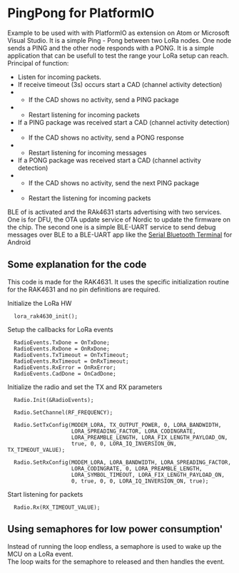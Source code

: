 # PingPong for PlatformIO

Example to be used with with PlatformIO as extension on Atom or Microsoft Visual Studio. It is a simple Ping - Pong between two LoRa nodes. One node sends a PING and the other node responds with a PONG. It is a simple application that can be usefull to test the range your LoRa setup can reach.
Principal of function:
- Listen for incoming packets.
- If receive timeout (3s) occurs start a CAD (channel activity detection)
- - If the CAD shows no activity, send a PING package
- - Restart listening for incoming packets
- If a PING package was received start a CAD (channel activity detection)
- - If the CAD shows no activity, send a PONG response
- - Restart listening for incoming messages
- If a PONG package was received start a CAD (channel activity detection)
- - If the CAD shows no activity, send the next PING package
- - Restart the listening for incoming packets

BLE of is activated and the RAk4631 starts advertising with two services. One is for DFU, the OTA update service of Nordic to update the firmware on the chip. The second one is a simple BLE-UART service to send debug messages over BLE to a BLE-UART app like the [Serial Bluetooth Terminal](https://play.google.com/store/apps/details?id=de.kai_morich.serial_bluetooth_terminal) for Android    

## Some explanation for the code

This code is made for the RAK4631.
It uses the specific initialization routine for the RAK4631 and no pin definitions are required.

Initialize the LoRa HW
```
  lora_rak4630_init();
```
Setup the callbacks for LoRa events
```
  RadioEvents.TxDone = OnTxDone;
  RadioEvents.RxDone = OnRxDone;
  RadioEvents.TxTimeout = OnTxTimeout;
  RadioEvents.RxTimeout = OnRxTimeout;
  RadioEvents.RxError = OnRxError;
  RadioEvents.CadDone = OnCadDone;
```
Initialize the radio and set the TX and RX parameters
```
  Radio.Init(&RadioEvents);

  Radio.SetChannel(RF_FREQUENCY);

  Radio.SetTxConfig(MODEM_LORA, TX_OUTPUT_POWER, 0, LORA_BANDWIDTH,
                    LORA_SPREADING_FACTOR, LORA_CODINGRATE,
                    LORA_PREAMBLE_LENGTH, LORA_FIX_LENGTH_PAYLOAD_ON,
                    true, 0, 0, LORA_IQ_INVERSION_ON, TX_TIMEOUT_VALUE);

  Radio.SetRxConfig(MODEM_LORA, LORA_BANDWIDTH, LORA_SPREADING_FACTOR,
                    LORA_CODINGRATE, 0, LORA_PREAMBLE_LENGTH,
                    LORA_SYMBOL_TIMEOUT, LORA_FIX_LENGTH_PAYLOAD_ON,
                    0, true, 0, 0, LORA_IQ_INVERSION_ON, true);
```
Start listening for packets
```
  Radio.Rx(RX_TIMEOUT_VALUE);
```

## Using semaphores for low power consumption'

Instead of running the loop endless, a semaphore is used to wake up the MCU on a LoRa event.    
The loop waits for the semaphore to released and then handles the event.